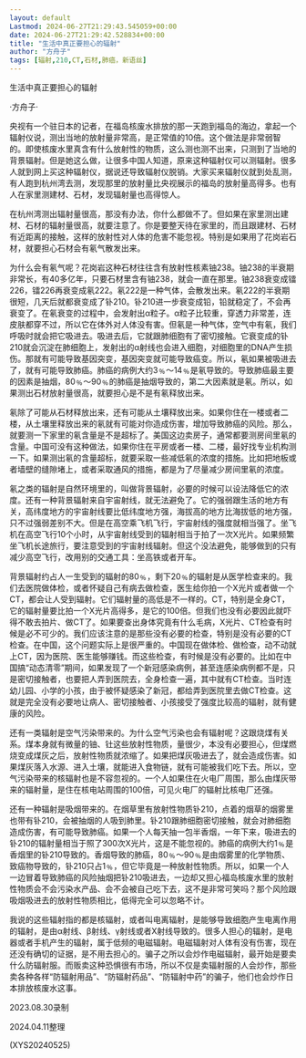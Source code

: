 ```yaml
---
layout: default
Lastmod: 2024-06-27T21:29:43.545059+00:00
date: 2024-06-27T21:29:42.528834+00:00
title: "生活中真正要担心的辐射"
author: "方舟子"
tags: [辐射,210,CT,石材,肺癌，新语丝]
---
```


生活中真正要担心的辐射

·方舟子·

央视有一个驻日本的记者，在福岛核废水排放的那一天跑到福岛的海边，拿起一个辐射仪说，测出当地的放射量非常高，是正常值的10倍。这个做法是非常弱智的。即使核废水里真含有什么放射性的物质，这么测也测不出来，只测到了当地的背景辐射。但是她这么做，让很多中国人知道，原来这种辐射仪可以测辐射。很多人就到网上买这种辐射仪，据说还导致辐射仪脱销。大家买来辐射仪就到处乱测，有人跑到杭州湾去测，发现那里的放射量比央视展示的福岛的放射量高得多。也有人在家里测建材、石材，发现辐射量也高得惊人。

在杭州湾测出辐射量很高，那没有办法，你什么都做不了。但如果在家里测出建材、石材的辐射量很高，就要注意了。你是要整天待在家里的，而且跟建材、石材有近距离的接触，这样的放射性对人体的危害不能忽视。特别是如果用了花岗岩石材，就要担心石材会有氡气散发出来。

为什么会有氡气呢？花岗岩这种石材往往含有放射性核素铀238。铀238的半衰期非常长，有40多亿年，只要石材里含有铀238，就会一直在那里。铀238衰变成镭226，镭226再衰变成氡222。氡222是一种气体，会散发出来。氡222的半衰期很短，几天后就都衰变成了钋210。钋210进一步衰变成铅，铅就稳定了，不会再衰变了。在氡衰变的过程中，会发射出α粒子。α粒子比较重，穿透力非常差，连皮肤都穿不过，所以它在体外对人体没有害。但氡是一种气体，空气中有氡，我们呼吸时就会把它吸进去。吸进去后，它就跟肺细胞有了密切接触。它衰变成的钋210就会沉淀在肺细胞上，发射出的α射线也会进入细胞，对细胞里的DNA产生损伤。那就有可能导致基因突变，基因突变就可能导致癌变。所以，氡如果被吸进去了，就有可能导致肺癌。肺癌的病例大约3﹪～14﹪是氡导致的。导致肺癌最主要的因素是抽烟，80﹪～90﹪的肺癌是抽烟导致的，第二大因素就是氡。所以，如果测出石材放射量很高，就要担心是不是有氡释放出来。

氡除了可能从石材释放出来，还有可能从土壤释放出来。如果你住在一楼或者二楼，从土壤里释放出来的氡就有可能对你造成伤害，增加导致肺癌的风险。那么，就要测一下家里的氡含量是不是超标了。美国这边卖房子，通常都要测房间里氡的含量。中国可没有这种做法，如果你住在平房或者一楼、二楼，最好找专业机构测一下。如果测出氡的含量超标，就要采取一些减低氡的浓度的措施。比如把地板或者墙壁的缝隙堵上，或者采取通风的措施，都是为了尽量减少房间里氡的浓度。

氡之类的辐射是自然环境里的，叫做背景辐射，必要的时候可以设法降低它的浓度。还有一种背景辐射来自宇宙射线，就无法避免了。它的强弱跟生活的地方有关，高纬度地方的宇宙射线要比低纬度地方强，海拔高的地方比海拔低的地方强，只不过强弱差别不大。但是在高空乘飞机飞行，宇宙射线的强度就相当强了。坐飞机在高空飞行10个小时，从宇宙射线受到的辐射相当于拍了一次X光片。如果频繁坐飞机长途旅行，要注意受到的宇宙射线辐射。但这个没法避免，能够做到的只有减少高空飞行，改用别的交通工具：坐高铁或者开车。

背景辐射约占人一生受到的辐射的80﹪，剩下20﹪的辐射是从医学检查来的。我们去医院做体检，或者怀疑自己有病去做检查，医生给你拍一个X光片或者做一个CT，都会让人受到辐射。它们辐射量的高低是不一样的。CT，特别是全身CT，它的辐射量要比拍一个X光片高得多，是它的100倍。但我们也没有必要因此就吓得不敢去拍片、做CT了。如果要查出身体究竟有什么毛病，X光片、CT检查有时候是必不可少的。我们应该注意的是那些没有必要的检查，特别是没有必要的CT检查。在中国，这个问题实际上是很严重的。中国现在做体检、做检查，动不动就上CT，因为医院、医生能够赚钱。而这些检查，有时候是没有必要的。比如在中国搞“动态清零”期间，如果发现了一个新冠感染病例，甚至连感染病例都不是，只是密切接触者，也要把人弄到医院去，全身检查一遍，其中就有CT检查。当时连幼儿园、小学的小孩，由于被怀疑感染了新冠，都给弄到医院里去做CT检查。这就是完全没有必要地让病人、密切接触者、小孩接受了强度比较高的辐射，就有健康的风险。

还有一类辐射是空气污染带来的。为什么空气污染也会有辐射呢？这跟烧煤有关系。煤本身就有微量的铀、钍这些放射性物质，量很少，本没有必要担心，但煤燃烧变成煤灰之后，放射性物质就浓缩了。如果把煤灰吸进去了，就会造成伤害。如果煤灰落入水源、进入土壤，就能进入食物链，就有可能被我们吃下去。所以，空气污染带来的核辐射也是不容忽视的。一个人如果住在火电厂周围，那么由煤灰带来的辐射量，是住在核电站周围的100倍，可见火电厂的辐射比核电厂还强。

还有一种辐射是吸烟带来的。在烟草里有放射性物质钋210，点着的烟草的烟雾里也带有钋210，会被抽烟的人吸到肺里。钋210跟肺细胞密切接触，就会对肺细胞造成伤害，有可能导致肺癌。如果一个人每天抽一包半香烟，一年下来，吸进去的钋210的辐射量相当于照了300次X光片，这是不能忽视的。肺癌的病例大约1﹪是香烟里的钋210导致的。香烟导致的肺癌，80﹪～90﹪是由烟雾里的化学物质、致癌物导致的，钋210只占1﹪，但它毕竟是一种放射性物质。所以，如果一个人一边冒着导致肺癌的风险抽烟把钋210吸进去，一边却又担心福岛核废水里的放射性物质会不会污染水产品、会不会被自己吃下去，这不是非常可笑吗？那个风险跟吸烟吸进去的放射性物质相比，低得完全可以忽略不计。

我说的这些辐射指的都是核辐射，或者叫电离辐射，是能够导致细胞产生电离作用的辐射，是由α射线、β射线、γ射线或者X射线导致的。很多人担心的辐射，是电器或者手机产生的辐射，属于低频的电磁辐射。电磁辐射对人体有没有伤害，现在还没有确切的证据，是不用去担心的。骗子之所以会炒作电磁辐射，最开始是要卖什么防辐射服。而贩卖这种恐惧很有市场，所以不仅是卖辐射服的人会炒作，那些卖各种各样“防辐射用品”、“防辐射药品”、“防辐射中药”的骗子，他们也会炒作日本排放核废水这事。

2023.08.30录制

2024.04.11整理

(XYS20240525)

